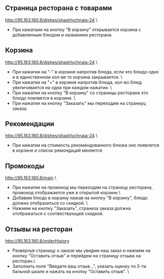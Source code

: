 ## Страница ресторана с товарами
http://95.163.180.8/dishes/shashlychnaia-24 \
* При нажатаии на кнопку "В корзину" открывается корзина с добавленным блюдом и названием ресторана.

## Корзина
http://95.163.180.8/dishes/shashlychnaia-24 \
* При нажатии на "-" в корзине напротив блюда, если это блюдо одно и в единственном кол-ве то корзина закрывается. \
* При нажатии на "+" в корзине напротив блюда, кол-во блюд увеличивается на одна при каждом нажатии. \
* При нажатии на кнопку "В корзину" со страницы ресторана это блюдо поялвется в корзине. \
* При нажатии на кнопку "Заказать" мы переходим на страниуц заказа.

## Рекомендации
http://95.163.180.8/dishes/shashlychnaia-24 \
* При нажатии на стоимость рекомендованного блюжа оно появлется в корзине и список ремондаций меняется

## Промокоды
http://95.163.180.8/main \
* При нажатии на промокод мы переходим на страницу ресторана, промокод отображается уже в открытой корзине.\
* Добавим блюдо в корзину нажав на кнопку "В корзину", блюдо должно отобразиться со скидкой. \
* Нажмем на кнопку "Заказать", страниза заказа должна отображаться с соотвествующей скидкой.

## Отзывы на ресторан
http://95.163.180.8/orderHistory
* Развернув страницу о заказе мы увидим наш заказ и нажмем на кнопку "Оставить отзыв" и перейдем на страницу отзыва на ресторан.\
* Заполнить поле "Введите ваш отзыв...", указать оценку по 5-ти бальной шкале и нажать на кнопку "Оставить отзыв". \